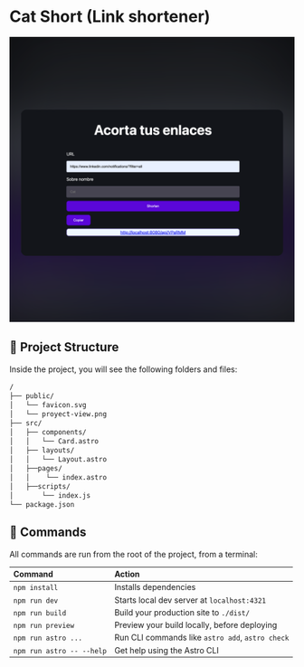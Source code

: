 # Cat Short (Link shortener)

![just-the-basics](./public/proyect-view.png)

## 🚀 Project Structure

Inside the project, you will see the following folders and files:

```text
/
├── public/
│   └── favicon.svg
│   └── proyect-view.png
├── src/
│   ├── components/
│   │   └── Card.astro
│   ├── layouts/
│   │   └── Layout.astro
│   ├──pages/
│   │    └── index.astro
│   ├──scripts/
│       └── index.js
└── package.json
```

## 🧞 Commands

All commands are run from the root of the project, from a terminal:

| Command                   | Action                                           |
| :------------------------ | :----------------------------------------------- |
| `npm install`             | Installs dependencies                            |
| `npm run dev`             | Starts local dev server at `localhost:4321`      |
| `npm run build`           | Build your production site to `./dist/`          |
| `npm run preview`         | Preview your build locally, before deploying     |
| `npm run astro ...`       | Run CLI commands like `astro add`, `astro check` |
| `npm run astro -- --help` | Get help using the Astro CLI                     |
